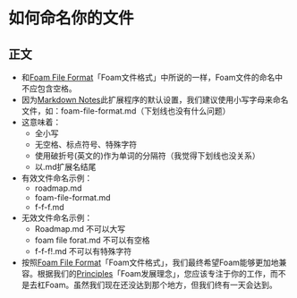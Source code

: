 # 如何命名你的文件

## 正文
- 和[Foam File Format](foam_file_format.md)「Foam文件格式」中所说的一样，Foam文件的命名中不应包含空格。
- 因为[Markdown Notes](https://foambubble.github.io/foam/foam-file-format)此扩展程序的默认设置，我们建议使用小写字母来命名文件，如：foam-file-format.md（下划线也没有什么问题）
- 这意味着：
  - 全小写
  - 无空格、标点符号、特殊字符
  - 使用破折号(英文的)作为单词的分隔符（我觉得下划线也没关系）
  - 以.md扩展名结尾
- 有效文件命名示例：
  - roadmap.md
  - foam-file-format.md
  - f-f-f.md
- 无效文件命名示例：
  - Roadmap.md 不可以大写
  - foam file forat.md 不可以有空格
  - f-f-f!.md  不可以有特殊字符
- 按照[Foam File Format](foam_file_format.md)「Foam文件格式」，我们最终希望Foam能够更加地兼容。根据我们的[Principles](principles.md)「Foam发展理念」，您应该专注于你的工作，而不是去杠Foam。虽然我们现在还没达到那个地方，但我们终有一天会达到。
